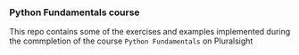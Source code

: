 ### Python Fundamentals course
This repo contains some of the exercises and examples implemented during the commpletion of the course `Python Fundamentals` on Pluralsight

